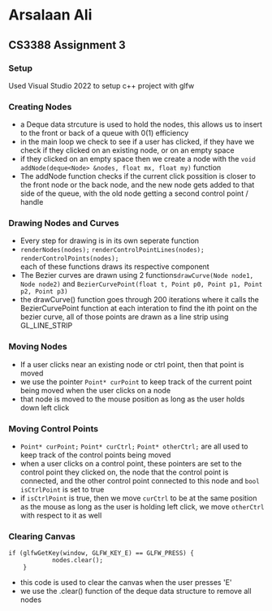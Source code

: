 # Arsalaan Ali

## CS3388 Assignment 3

### Setup

Used Visual Studio 2022 to setup c++ project with glfw

### Creating Nodes

- a Deque data strcuture is used to hold the nodes, this allows us to insert to the front or back of a queue with 0(1) efficiency
- in the main loop we check to see if a user has clicked, if they have we check if they clicked on an existing node, or on an empty space
- if they clicked on an empty space then we create a node with the `void addNode(deque<Node> &nodes, float mx, float my)` function
- The addNode function checks if the current click possition is closer to the front node or the back node, and the new node gets added to that side of the queue, with the old node getting a second control point / handle

### Drawing Nodes and Curves

- Every step for drawing is in its own seperate function
- `renderNodes(nodes);` `renderControlPointLines(nodes);` `renderControlPoints(nodes);`\
  each of these functions draws its respective component
- The Bezier curves are drawn using 2 functions`drawCurve(Node node1, Node node2)` and `BezierCurvePoint(float t, Point p0, Point p1, Point p2, Point p3)`
- the drawCurve() function goes through 200 iterations where it calls the BezierCurvePoint function at each interation to find the ith point on the bezier curve, all of those points are drawn as a line strip using GL_LINE_STRIP

### Moving Nodes

- If a user clicks near an existing node or ctrl point, then that point is moved
- we use the pointer `Point* curPoint` to keep track of the current point being moved when the user clicks on a node
- that node is moved to the mouse position as long as the user holds down left click

### Moving Control Points

- `Point* curPoint;` `Point* curCtrl;` `Point* otherCtrl;` are all used to keep track of the control points being moved
- when a user clicks on a control point, these pointers are set to the control point they clicked on, the node that the control point is connected, and the other control point connected to this node and `bool isCtrlPoint` is set to true
- if `isCtrlPoint` is true, then we move `curCtrl` to be at the same position as the mouse as long as the user is holding left click, we move `otherCtrl` with respect to it as well

### Clearing Canvas

```
if (glfwGetKey(window, GLFW_KEY_E) == GLFW_PRESS) {
            nodes.clear();
    }
```

- this code is used to clear the canvas when the user presses 'E'
- we use the .clear() function of the deque data structure to remove all nodes

